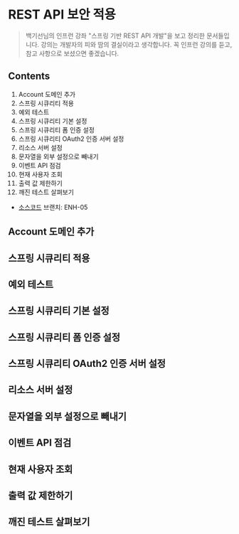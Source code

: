 REST API 보안 적용
===================

> 백기선님의 인프런 강좌 "스프링 기반 REST API 개발"을 보고 정리한 문서들입니다. 강의는 개발자의 피와 땀의 결실이라고 생각합니다. 꼭 인프런 강의를 듣고, 참고 사항으로 보셨으면 좋겠습니다.

Contents
--------------

1. Account 도메인 추가
2. 스프링 시큐리티 적용
3. 예외 테스트
4. 스프링 시큐리티 기본 설정
5. 스프링 시큐리티 폼 인증 설정
6. 스프링 시큐리티 OAuth2 인증 서버 설정
7. 리소스 서버 설정
8. 문자열을 외부 설정으로 빼내기
9. 이벤트 API 점검
10. 현재 사용자 조회
11. 출력 값 제한하기
12. 깨진 테스트 살펴보기

* [소스코드](https://github.com/gurumee92/keesun-rest-api) 브랜치: ENH-05


## Account 도메인 추가


## 스프링 시큐리티 적용


## 예외 테스트


## 스프링 시큐리티 기본 설정


## 스프링 시큐리티 폼 인증 설정


## 스프링 시큐리티 OAuth2 인증 서버 설정


## 리소스 서버 설정


## 문자열을 외부 설정으로 빼내기


## 이벤트 API 점검


## 현재 사용자 조회


## 출력 값 제한하기


## 깨진 테스트 살펴보기

